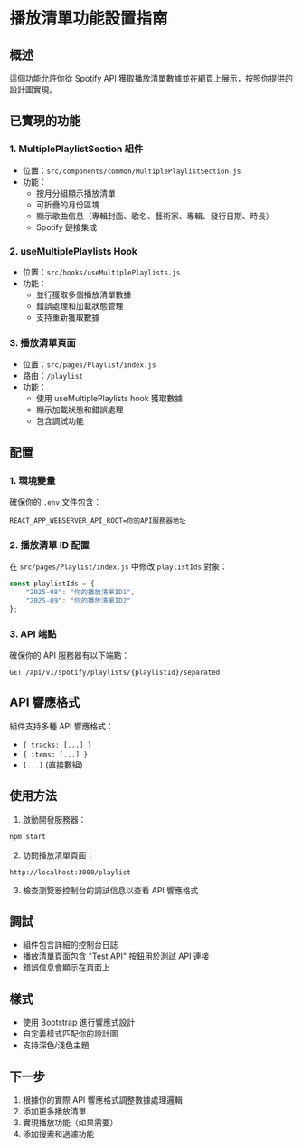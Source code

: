 # 播放清單功能設置指南

## 概述
這個功能允許你從 Spotify API 獲取播放清單數據並在網頁上展示，按照你提供的設計圖實現。

## 已實現的功能

### 1. MultiplePlaylistSection 組件
- 位置：`src/components/common/MultiplePlaylistSection.js`
- 功能：
  - 按月分組顯示播放清單
  - 可折疊的月份區塊
  - 顯示歌曲信息（專輯封面、歌名、藝術家、專輯、發行日期、時長）
  - Spotify 鏈接集成

### 2. useMultiplePlaylists Hook
- 位置：`src/hooks/useMultiplePlaylists.js`
- 功能：
  - 並行獲取多個播放清單數據
  - 錯誤處理和加載狀態管理
  - 支持重新獲取數據

### 3. 播放清單頁面
- 位置：`src/pages/Playlist/index.js`
- 路由：`/playlist`
- 功能：
  - 使用 useMultiplePlaylists hook 獲取數據
  - 顯示加載狀態和錯誤處理
  - 包含調試功能

## 配置

### 1. 環境變量
確保你的 `.env` 文件包含：
```
REACT_APP_WEBSERVER_API_ROOT=你的API服務器地址
```

### 2. 播放清單 ID 配置
在 `src/pages/Playlist/index.js` 中修改 `playlistIds` 對象：
```javascript
const playlistIds = {
    "2025-08": "你的播放清單ID1",
    "2025-09": "你的播放清單ID2"
};
```

### 3. API 端點
確保你的 API 服務器有以下端點：
```
GET /api/v1/spotify/playlists/{playlistId}/separated
```

## API 響應格式
組件支持多種 API 響應格式：
- `{ tracks: [...] }`
- `{ items: [...] }`
- `[...]` (直接數組)

## 使用方法

1. 啟動開發服務器：
```bash
npm start
```

2. 訪問播放清單頁面：
```
http://localhost:3000/playlist
```

3. 檢查瀏覽器控制台的調試信息以查看 API 響應格式

## 調試
- 組件包含詳細的控制台日誌
- 播放清單頁面包含 "Test API" 按鈕用於測試 API 連接
- 錯誤信息會顯示在頁面上

## 樣式
- 使用 Bootstrap 進行響應式設計
- 自定義樣式匹配你的設計圖
- 支持深色/淺色主題

## 下一步
1. 根據你的實際 API 響應格式調整數據處理邏輯
2. 添加更多播放清單
3. 實現播放功能（如果需要）
4. 添加搜索和過濾功能
